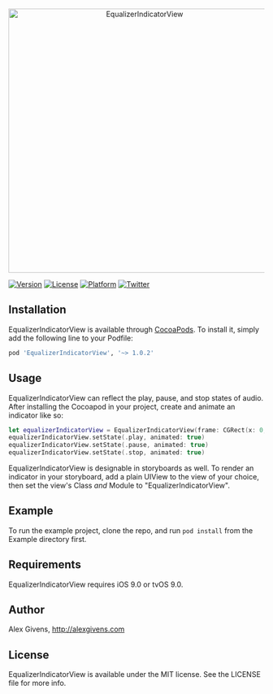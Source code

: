 <br >

<p align="center" >
    <img src="http://alexgivens.com/img/equalizer_header.gif" alt="EqualizerIndicatorView" title="EqualizerIndicatorView" width="520" height:"41"
</p>

<br >

[![Version](https://img.shields.io/cocoapods/v/EqualizerIndicatorView.svg?style=flat)](http://cocoapods.org/pods/EqualizerIndicatorView)
[![License](https://img.shields.io/cocoapods/l/EqualizerIndicatorView.svg?style=flat)](http://cocoapods.org/pods/EqualizerIndicatorView)
[![Platform](https://img.shields.io/cocoapods/p/EqualizerIndicatorView.svg?style=flat)](http://cocoapods.org/pods/EqualizerIndicatorView)
[![Twitter](https://img.shields.io/badge/twitter-%40AlexGivens_-blue.svg)](http://twitter.com/AlexGivens_)

## Installation

EqualizerIndicatorView is available through [CocoaPods](http://cocoapods.org). To install
it, simply add the following line to your Podfile:

```ruby
pod 'EqualizerIndicatorView', '~> 1.0.2'
```

## Usage

EqualizerIndicatorView can reflect the play, pause, and stop states of audio. After installing the Cocoapod in your project, create and animate an indicator like so:

```swift
let equalizerIndicatorView = EqualizerIndicatorView(frame: CGRect(x: 0, y: 0, width: 24, height: 18))
equalizerIndicatorView.setState(.play, animated: true)
equalizerIndicatorView.setState(.pause, animated: true)
equalizerIndicatorView.setState(.stop, animated: true)
```

EqualizerIndicatorView is designable in storyboards as well. To render an indicator in your storyboard, add a plain UIView to the view of your choice, then set the view's Class *and* Module to "EqualizerIndicatorView".

## Example

To run the example project, clone the repo, and run `pod install` from the Example directory first.

## Requirements

EqualizerIndicatorView requires iOS 9.0 or tvOS 9.0.

## Author

Alex Givens, http://alexgivens.com

## License

EqualizerIndicatorView is available under the MIT license. See the LICENSE file for more info.
